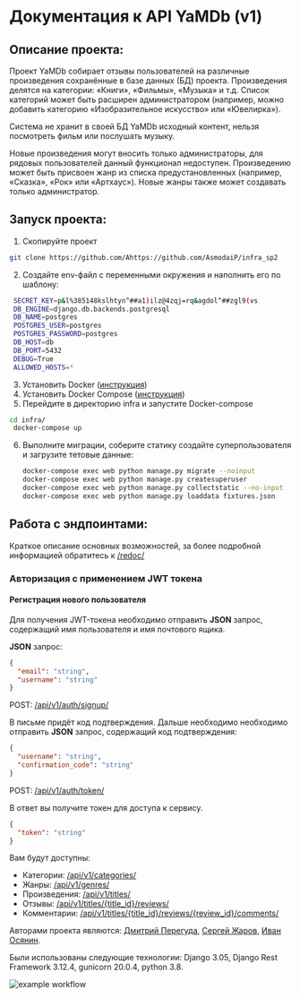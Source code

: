 # Документация к API YaMDb (v1)

## Описание проекта:

Проект YaMDb собирает отзывы пользователей на различные произведения
сохранённые в базе данных (БД) проекта. Произведения делятся на категории:
«Книги», «Фильмы», «Музыка» и т.д. Список категорий может быть расширен
администратором (например, можно добавить категорию «Изобразительное искусство»
или «Ювелирка»).

Система не хранит в своей БД YaMDb исходный контент, нельзя посмотреть фильм
или послушать музыку.

Новые произведения могут вносить только администраторы, для рядовых
пользователей данный функционал недоступен. Произведению может быть присвоен
жанр из списка предустановленных (например, «Сказка», «Рок» или «Артхаус»).
Новые жанры также может создавать только администратор.

## Запуск проекта:

1. Скопируйте проект

```bash
git clone https://github.com/Ahttps://github.com/AsmodaiP/infra_sp2  
```

2. Создайте env-файл с переменными окружения и наполнить его по шаблону:

```bash
 SECRET_KEY=p&l%385148kslhtyn^##a1)ilz@4zqj=rq&agdol^##zgl9(vs
 DB_ENGINE=django.db.backends.postgresql
 DB_NAME=postgres
 POSTGRES_USER=postgres
 POSTGRES_PASSWORD=postgres
 DB_HOST=db
 DB_PORT=5432
 DEBUG=True
 ALLOWED_HOSTS=*
```

3. Установить Docker ([инструкция](https://docs.docker.com/engine/install/))
4. Установить Docker Compose ([инструкция](https://docs.docker.com/compose/install/))
5. Перейдите в директорию infra и запустите Docker-compose

```bash
cd infra/
 docker-compose up 
```

6. Выполните миграции, соберите статику создайте суперпользователя и загрузите тетовые данные:

   ```bash
   docker-compose exec web python manage.py migrate --noinput
   docker-compose exec web python manage.py createsuperuser
   docker-compose exec web python manage.py collectstatic --no-input
   docker-compose exec web python manage.py loaddata fixtures.json

   ```

## Работа с эндпоинтами:

Краткое описание основных возможностей, за более подробной информацией
обратитесь к [/redoc/](http://127.0.0.1:8000/redoc/)

### Авторизация с применением JWT токена

#### Регистрация нового пользователя

Для получения JWT-токена необходимо отправить **JSON** запрос, содержащий
имя пользователя и имя почтового ящика.

**JSON** запрос:

```JSON
{
  "email": "string",
  "username": "string"
}
```

POST: [/api/v1/auth/signup/](http://127.0.0.1:8000/api/v1/auth/signup/)

В письме придёт код подтверждения. Дальше необходимо необходимо отправить
**JSON** запрос, содержащий код подтверждения:

```JSON
{
  "username": "string",
  "confirmation_code": "string"
}
```

POST: [/api/v1/auth/token/](http://127.0.0.1:8000/api/v1/auth/token/)

В ответ вы получите токен для доступа к сервису.

```JSON
{
  "token": "string"
}
```

Вам будут доступны:

- Категории:
  [/api/v1/categories/](http://127.0.0.1:8000/api/v1/categories/)
- Жанры:
  [/api/v1/genres/](http://127.0.0.1:8000/api/v1/genres/)
- Произведения:
  [/api/v1/titles/](http://127.0.0.1:8000/api/v1/titles/)
- Отзывы:
  [/api/v1/titles/{title_id}/reviews/](http://127.0.0.1:8000/api/v1/titles/1/reviews/)
- Комментарии:
  [/api/v1/titles/{title_id}/reviews/{review_id}/comments/](http://127.0.0.1:8000/api/v1/titles/1/reviews/1/comments/)

Авторами проекта являются: [Дмитрий Перегуда](https://github.com/AsmodaiP), [Сергей Жаров](https://github.com/zhss1983), [Иван Осянин](https://github.com/IvanOsyaninhttps://github.com/IvanOsyanin).

Были использованы следующие технологии: Django 3.05, Django Rest Framework 3.12.4, gunicorn 20.0.4, python 3.8.

![example workflow](https://github.com/AsmodaiP/yamdb_final/actions/workflows/yamb_workflow.yml/badge.svg)